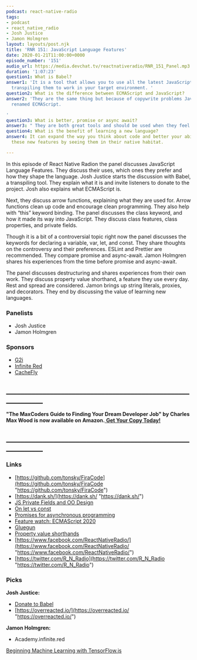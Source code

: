 ```yaml
---
podcast: react-native-radio
tags:
- podcast
- react_native_radio
- Josh Justice
- Jamon Holmgren
layout: layouts/post.njk
title: 'RNR 151: JavaScript Language Features'
date: 2020-01-21T11:00:00+0000
episode_number: '151'
audio_url: https://media.devchat.tv/reactnativeradio/RNR_151_Panel.mp3
duration: '1:07:23'
question1: What is Babel?
answer1: 'It is a tool that allows you to use all the latest JavaScript features and
  transpiling them to work in your target environment. '
question2: What is the difference between ECMAScript and JavaScript?
answer2: 'They are the same thing but because of copywrite problems JavaScript was
  renamed ECMAScript.

'
question3: What is better, promise or async await?
answer3: " They are both great tools and should be used when they feel most natural.\n"
question4: What is the benefit of learning a new language?
answer4: It can expand the way you think about code and better your ability to understand
  these new features by seeing them in their native habitat.

---
```

In this episode of React Native Radion the panel discusses JavaScript Language Features. They discuss their uses, which ones they prefer and how they shape the language. Josh Justice starts the discussion with Babel, a transpiling tool. They explain what it is and invite listeners to donate to the project. Josh also explains what ECMAScript is.

Next, they discuss arrow functions, explaining what they are used for. Arrow functions clean up code and encourage clean programming. They also help with “this” keyword binding. The panel discusses the class keyword, and how it made its way into JavaScript. They discuss class features, class properties, and private fields.

Though it is a bit of a controversial topic right now the panel discusses the keywords for declaring a variable, var, let, and const. They share thoughts on the controversy and their preferences. ESLint and Prettier are recommended. They compare promise and async-await. Jamon Holmgren shares his experiences from the time before promise and async-await.

The panel discusses destructuring and shares experiences from their own work. They discuss property value shorthand, a feature they use every day. Rest and spread are considered. Jamon brings up string literals, proxies, and decorators. They end by discussing the value of learning new languages.

### **Panelists**

* Josh Justice
* Jamon Holmgren

### **Sponsors**

* [G2i](https://www.g2i.co/?utm_source=React_Native_Radio&utm_medium=Podcast)
* [Infinite Red](http://radio.infinite.red/)
* [CacheFly](https://www.cachefly.com/)

## **____________________________________________________________**

**"The MaxCoders Guide to Finding Your Dream Developer Job" by Charles Max Wood is now available on Amazon.**[ **Get Your Copy Today!**](https://www.amazon.com/gp/product/B081MBL5C9/ref=as_li_ss_tl?ie=UTF8&linkCode=sl1&tag=devchattv-20&linkId=9d61363241636e2546ef46abba198746&language=en_US)

## **____________________________________________________________**

### **Links**

* [https://github.com/tonsky/FiraCode](https://github.com/tonsky/FiraCode "https://github.com/tonsky/FiraCode")
* [https://dank.sh/](https://dank.sh/ "https://dank.sh/")
* [JS Private Fields and OO Design](https://codingitwrong.com/2018/05/26/javascript-private-fields-and-object-oriented-design.html)
* [On let vs const](https://overreacted.io/on-let-vs-const/)
* [Promises for asynchronous programming](https://exploringjs.com/es6/ch_promises.html)
* [Feature watch: ECMAScript 2020](https://2ality.com/2019/12/ecmascript-2020.html?utm_source=ESnextNews.com&utm_medium=Weekly+Newsletter&utm_campaign=2019-12-24)
* [Gluegun](https://github.com/infinitered/gluegun)
* [Property value shorthands](https://2ality.com/2015/01/es6-destructuring.html#property-value-shorthands)
* [https://www.facebook.com/ReactNativeRadio/](https://www.facebook.com/ReactNativeRadio/ "https://www.facebook.com/ReactNativeRadio/")
* [https://twitter.com/R_N_Radio](https://twitter.com/R_N_Radio "https://twitter.com/R_N_Radio")

### **Picks**

**Josh Justice:**

* [Donate to Babel](https://opencollective.com/babel)
* [https://overreacted.io/](https://overreacted.io/ "https://overreacted.io/")

**Jamon Holmgren:**

* Academy.infinite.red

[Beginning Machine Learning with TensorFlow.js](https://academy.infinite.red/)